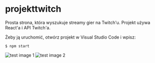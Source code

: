 # projekttwitch

Prosta strona, która wyszukuje streamy gier na Twitch'u.
Projekt używa React'a i API Twitch'a.

Żeby ją uruchomić, otwórz projekt w Visual Studio Code i wpisz:
```
$ npm start
```
![test image 1](/images/test1.png)
![test image 2](/images/test2.png)

